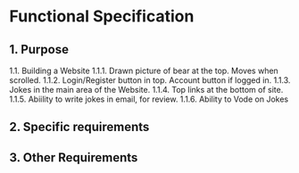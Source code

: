 # Functional Specification

## 1. Purpose
1.1. Building a Website
1.1.1. Drawn picture of bear at the top. Moves when scrolled.
1.1.2. Login/Register button in top. Account button if logged in.
1.1.3. Jokes in the main area of the Website.
1.1.4. Top links at the bottom of site.
1.1.5. Abiility to write jokes in email, for review.
1.1.6. Ability to Vode on Jokes

## 2. Specific requirements

## 3. Other Requirements
